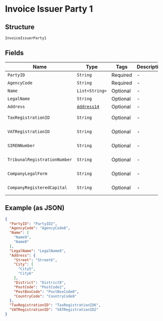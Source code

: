 
# Invoice Issuer Party 1

## Structure

`InvoiceIssuerParty1`

## Fields

| Name | Type | Tags | Description | Getter | Setter |
|  --- | --- | --- | --- | --- | --- |
| `PartyID` | `String` | Required | - | String getPartyID() | setPartyID(String partyID) |
| `AgencyCode` | `String` | Required | - | String getAgencyCode() | setAgencyCode(String agencyCode) |
| `Name` | `List<String>` | Optional | - | List<String> getName() | setName(List<String> name) |
| `LegalName` | `String` | Optional | - | String getLegalName() | setLegalName(String legalName) |
| `Address` | [`Address14`](../../doc/models/address-14.md) | Optional | - | Address14 getAddress() | setAddress(Address14 address) |
| `TaxRegistrationID` | `String` | Optional | - | String getTaxRegistrationID() | setTaxRegistrationID(String taxRegistrationID) |
| `VATRegistrationID` | `String` | Optional | - | String getVATRegistrationID() | setVATRegistrationID(String vATRegistrationID) |
| `SIRENNumber` | `String` | Optional | - | String getSIRENNumber() | setSIRENNumber(String sIRENNumber) |
| `TribunalRegistrationNumber` | `String` | Optional | - | String getTribunalRegistrationNumber() | setTribunalRegistrationNumber(String tribunalRegistrationNumber) |
| `CompanyLegalForm` | `String` | Optional | - | String getCompanyLegalForm() | setCompanyLegalForm(String companyLegalForm) |
| `CompanyRegisteredCapital` | `String` | Optional | - | String getCompanyRegisteredCapital() | setCompanyRegisteredCapital(String companyRegisteredCapital) |

## Example (as JSON)

```json
{
  "PartyID": "PartyID2",
  "AgencyCode": "AgencyCode8",
  "Name": [
    "Name9",
    "Name0"
  ],
  "LegalName": "LegalName8",
  "Address": {
    "Street": "Street6",
    "City": [
      "City5",
      "City6"
    ],
    "District": "District8",
    "PostCode": "PostCode2",
    "PostBoxCode": "PostBoxCode0",
    "CountryCode": "CountryCode8"
  },
  "TaxRegistrationID": "TaxRegistrationID6",
  "VATRegistrationID": "VATRegistrationID2"
}
```

